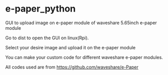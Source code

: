 # e-paper_python
GUI to upload image on e-paper module of waveshare 5.65inch e-paper module 


Go to dist to open the GUI on linux(Rpi). 

Select your desire image and upload it on the e-paper module 

You can make your custom code for different waveshare e-paper modules.

All codes used are from https://github.com/waveshare/e-Paper
